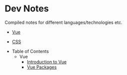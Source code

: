 # Dev Notes

Compiled notes for different languages/technologies etc.

* [Vue](vue.md)

* [CSS](css.md)


- Table of Contents
  - Vue
    - [Introduction to Vue](vue/vue.md)
    - [Vue Packages](vue/vue-packages.md)
